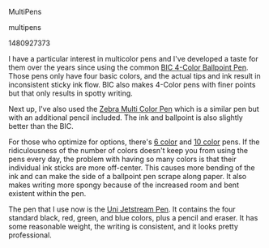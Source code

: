 MultiPens

multipens

1480927373

I have a particular interest in multicolor pens and I've developed a taste for
them over the years since using the common [BIC 4-Color Ballpoint Pen](https://www.amazon.com/BIC-4-Color-Medium-Assorted-3-Count/dp/B002JFR8Q8/).
Those pens only have four basic colors, and the actual tips and ink result in
inconsistent sticky ink flow.  BIC also makes 4-Color pens with finer points
but that only results in spotty writing.

Next up, I've also used the [Zebra Multi Color Pen](https://www.amazon.com/Zebra-Clip-Multifunctional-Barrel-B4SA1-W/dp/B0018RJK0U/)
which is a similar pen but with an additional pencil included.  The ink and
ballpoint is also slightly better than the BIC.

For those who optimize for options, there's [6 color](https://www.amazon.com/KitMax-Multicolor-Ballpoint-Supplies-Students/dp/B016T77Q7C/)
and [10 color](https://www.amazon.com/Fun-Express-Plastic-Shuttle-1-Pack/dp/B00O73T5B6/)
pens.  If the ridiculousness of the number of colors doesn't keep you from
using the pens every day, the problem with having so many colors is that their
individual ink sticks are more off-center.  This causes more bending of the ink
and can make the side of a ballpoint pen scrape along paper.  It also makes
writing more spongy because of the increased room and bent existent within the
pen.

The pen that I use now is the [Uni Jetstream Pen](https://www.amazon.com/Uni-Jetstream-Function-Ballpoint-MSXE510007-24/dp/B002CKJ4VC/).
It contains the four standard black, red, green, and blue colors, plus a
pencil and eraser.  It has some reasonable weight, the writing is
consistent, and it looks pretty professional.
